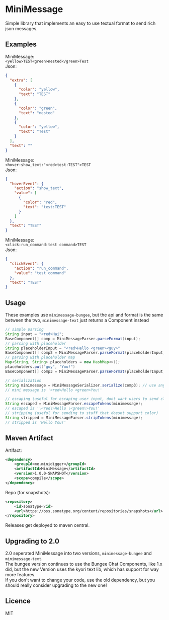 # MiniMessage

Simple library that implements an easy to use textual format to send rich json messages. 

## Examples

MiniMessage:  
`<yellow>TEST<green>nested</green>Test`  
Json:  
```json
{
  "extra": [
    {
      "color": "yellow",
      "text": "TEST"
    },
    {
      "color": "green",
      "text": "nested"
    },
    {
      "color": "yellow",
      "text": "Test"
    }
  ],
  "text": ""
}
```

MiniMessage:  
`<hover:show_text:"<red>test:TEST">TEST`  
Json:  
```json
{
  "hoverEvent": {
    "action": "show_text",
    "value": [
      {
        "color": "red",
        "text": "test:TEST"
      }
    ]
  },
  "text": "TEST"
}
```

MiniMessage:  
`<click:run_command:test command>TEST`  
Json:  
```json
{
  "clickEvent": {
    "action": "run_command",
    "value": "test command"
  },
  "text": "TEST"
}
```

## Usage

These examples use `minimessage-bungee`, but the api and format is the same between the two, `minimessage-text` just returns a Component instead

```java
// simple parsing
String input = "<red>Hai";
BaseComponent[] comp = MiniMessageParser.parseFormat(input);
// parsing with placeholder
String placeholderInput = "<red>Hello <green><guy>"
BaseComponent[] comp2 = MiniMessageParser.parseFormat(placeholderInput, "guy", "You!"); // replaces <guy> with You!
// parsing with placeholder map
Map<String, String> placeholders = new HashMap<>();
placeholders.put("guy", "You!")
BaseComponent[] comp3 = MiniMessageParser.parseFormat(placeholderInput, placeholders);

// serialization
String minimessage = MiniMessageSerializer.serialize(comp3); // use any BaseComponent, or array, and convert it into a nice string
// mini message is '<red>Hello <green>You!'

// escaping (useful for escaping user input, dont want users to send click events ;))
String escaped = MiniMessageParser.escapeTokens(minimessage);
// escaped is '\<red\>Hello \<green\>You!'
// stripping (useful for sending to stuff that doesnt support color)
String stripped = MiniMessageParser.stripTokens(minimessage);
// stripped is 'Hello You!'
```

## Maven Artifact

Artifact:  
```xml
<dependency>
    <groupId>me.minidigger</groupId>
    <artifactId>MiniMessage</artifactId>
    <version>1.0.0-SNAPSHOT</version>
    <scope>compile</scope>
</dependency>
```
Repo (for snapshots):  
```xml
<repository>
    <id>sonatype</id>
    <url>https://oss.sonatype.org/content/repositories/snapshots</url>
</repository>
```
Releases get deployed to maven central.

## Upgrading to 2.0

2.0 seperated MiniMessage into two versions, `minimessage-bungee` and `minimessage-text`.  
The bungee version continues to use the Bungee Chat Components, like 1.x did, but the new Version uses the kyori text lib, which has support for way more features.  
If you don't want to change your code, use the old dependency, but you should really consider upgrading to the new one!

## Licence
MIT
